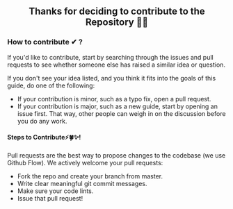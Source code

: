 <h2 align="center">Thanks for deciding to contribute to the Repository 🎉💡</h2>

### How to contribute ✔ ?

If you'd like to contribute, start by searching through the issues and pull requests to see whether someone else has raised a similar idea or question.

If you don't see your idea listed, and you think it fits into the goals of this guide, do one of the following:
- If your contribution is minor, such as a typo fix, open a pull request.
- If your contribution is major, such as a new guide, start by opening an issue first. That way, other people can weigh in on the discussion before you do any work.

#### Steps to Contribute⚡🍀✨!

Pull requests are the best way to propose changes to the codebase (we use Github Flow). We actively welcome your pull requests:
- Fork the repo and create your branch from master.
- Write clear meaningful git commit messages.
- Make sure your code lints.
- Issue that pull request!
